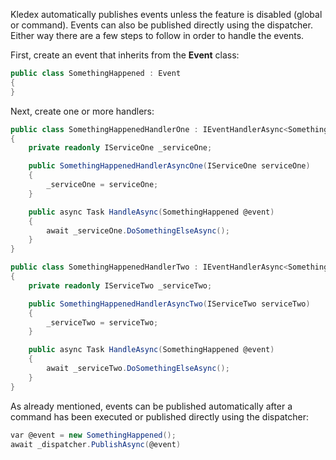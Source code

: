 Kledex automatically publishes events unless the feature is disabled (global or command). Events can also be published directly using the dispatcher. Either way there are a few steps to follow in order to handle the events.

First, create an event that inherits from the **Event** class:

```C#
public class SomethingHappened : Event
{
}
```

Next, create one or more handlers:

```C#
public class SomethingHappenedHandlerOne : IEventHandlerAsync<SomethingHappened>
{
    private readonly IServiceOne _serviceOne;

    public SomethingHappenedHandlerAsyncOne(IServiceOne serviceOne)
    {
        _serviceOne = serviceOne;
    }

    public async Task HandleAsync(SomethingHappened @event)
    {
        await _serviceOne.DoSomethingElseAsync();
    }
}

public class SomethingHappenedHandlerTwo : IEventHandlerAsync<SomethingHappened>
{
    private readonly IServiceTwo _serviceTwo;

    public SomethingHappenedHandlerAsyncTwo(IServiceTwo serviceTwo)
    {
        _serviceTwo = serviceTwo;
    }

    public async Task HandleAsync(SomethingHappened @event)
    {
        await _serviceTwo.DoSomethingElseAsync();
    }
}
```

As already mentioned, events can be published automatically after a command has been executed or published directly using the dispatcher:

```C#
var @event = new SomethingHappened();
await _dispatcher.PublishAsync(@event)
```